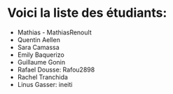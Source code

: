 # Voici la liste des étudiants:

- Mathias - MathiasRenoult
- Quentin Aellen
- Sara Camassa
- Emily Baquerizo
- Guillaume Gonin
- Rafael Dousse: Rafou2898
- Rachel Tranchida
- Linus Gasser: ineiti
